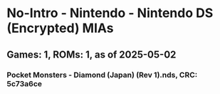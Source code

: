 # No-Intro - Nintendo - Nintendo DS (Encrypted) MIAs
## Games: 1, ROMs: 1, as of 2025-05-02

### Pocket Monsters - Diamond (Japan) (Rev 1).nds, CRC: 5c73a6ce
